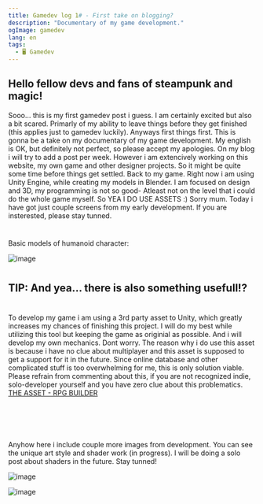 ```yaml
---
title: Gamedev log 1# - First take on blogging?
description: "Documentary of my game development."
ogImage: gamedev
lang: en
tags:
  - 🖥️ Gamedev
---
```


## Hello fellow devs and fans of steampunk and magic! 
Sooo... this is my first gamedev post i guess. I am certainly excited but also a bit
scared. Primarly of my ability to leave things before they get finished (this applies just to gamedev luckily). Anyways first things first. This is gonna be a take on my documentary of my game development. 
My english is OK, but definitely not perfect, so please accept my apologies. 
On my blog i will try to add a post per week. However i am extencively working on this website, my own 
game and other designer projects. So it might be quite some time before things get settled. 
Back to my game. Right now i am using Unity Engine, while creating my models in Blender. I am focused
on design and 3D, my programming is not so good- Atleast not on the level that i could do the whole 
game myself. So YEA I DO USE ASSETS :) Sorry mum. Today i have got just couple screens from my early
development. If you are insterested, please stay tunned.  
#
Basic models of humanoid character:

![image](../assets/images/humanoid.png)

#
## TIP: And yea... there is also something usefull!?
#
To develop my game i am using a 3rd party asset to Unity, which greatly increases
my chances of finishing this project. I will do my best while utilizing this tool
but keeping the game as originial as possible. And i will develop my own mechanics.
Dont worry. The reason why i do use this asset is because i have no clue about 
multiplayer and this asset is supposed to get a support for it in the future. 
Since online database and other complicated stuff is too overwhelming for me, this
is only solution viable. Please refrain from commenting about this, if you are not
recognized indie, solo-developer yourself and you have zero clue about this problematics. 
[THE ASSET - RPG BUILDER](https://assetstore.unity.com/publishers/49855)
#
<br> </br>

Anyhow here i include couple more images from development. You can see the unique art
style and shader work (in progress). I will be doing a solo post about shaders in the future.
Stay tunned! 


![image](../assets/images/crooked.png)

![image](../assets/images/log.png)

